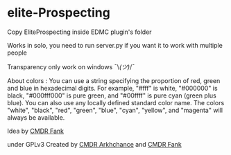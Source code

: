 # elite-Prospecting

Copy EliteProspecting inside EDMC plugin's folder

Works in solo,
you need to run server.py if you want it to work with multiple people

Transparency only work on windows ¯\\_(ツ)_/¯

About colors :
You can use a string specifying the proportion of red, green and blue in hexadecimal digits. For example, "#fff" is white, "#000000" is black, "#000fff000" is pure green, and "#00ffff" is pure cyan (green plus blue).
You can also use any locally defined standard color name. The colors "white", "black", "red", "green", "blue", "cyan", "yellow", and "magenta" will always be available.


Idea by [CMDR Fank](https://inara.cz/cmdr/162442/)

under GPLv3
Created by [CMDR Arkhchance](https://inara.cz/cmdr/10980/) and [CMDR Fank](https://inara.cz/cmdr/162442/)

